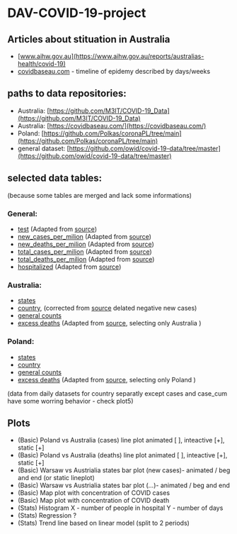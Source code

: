 # DAV-COVID-19-project

## Articles about stituation in Australia
* [www.aihw.gov.au](https://www.aihw.gov.au/reports/australias-health/covid-19)
* [covidbaseau.com](https://covidbaseau.com/timeline/) - timeline of epidemy described by days/weeks

## paths to data repositories:
* Australia: [https://github.com/M3IT/COVID-19_Data](https://github.com/M3IT/COVID-19_Data)
* Australia: [https://covidbaseau.com/](https://covidbaseau.com/)
* Poland: [https://github.com/Polkas/coronaPL/tree/main](https://github.com/Polkas/coronaPL/tree/main)
* general dataset: [https://github.com/owid/covid-19-data/tree/master](https://github.com/owid/covid-19-data/tree/master)
## selected data tables:
(because some tables are merged and lack some informations)

### General:
* [test](https://github.com/D4S1/DAV-COVID-19-project/blob/main/data/COVID_test.csv) \(Adapted from [source](https://github.com/owid/covid-19-data/blob/master/public/data/testing/covid-testing-all-observations.csv)\)
* [new_cases_per_milion](https://github.com/D4S1/DAV-COVID-19-project/blob/main/data/COVID_new_cases_per_milion.csv) \(Adapted from [source](https://github.com/owid/covid-19-data/blob/master/public/data/cases_deaths/new_cases_per_million.csv)\)
* [new_deaths_per_milion](https://github.com/D4S1/DAV-COVID-19-project/blob/main/data/COVID_new_deaths_per_milion.csv) \(Adapted from [source](https://github.com/owid/covid-19-data/blob/master/public/data/cases_deaths/new_deaths_per_million.csv)\)
* [total_cases_per_milion](https://github.com/D4S1/DAV-COVID-19-project/blob/main/data/COVID_total_cases_per_milion.csv) \(Adapted from [source](https://github.com/owid/covid-19-data/blob/master/public/data/cases_deaths/total_cases_per_million.csv)\)
* [total_deaths_per_milion](https://github.com/D4S1/DAV-COVID-19-project/blob/main/data/COVID_total_deaths_per_milion.csv) \(Adapted from [source](https://github.com/owid/covid-19-data/blob/master/public/data/cases_deaths/total_deaths_per_million.csv)\)
* [hospitalized](https://github.com/D4S1/DAV-COVID-19-project/blob/main/data/COVID_hospital.csv) \(Adapted from [source](https://github.com/owid/covid-19-data/blob/master/public/data/hospitalizations/covid-hospitalizations.csv)\)


### Australia:
* [states](https://github.com/M3IT/COVID-19_Data/blob/master/Data/COVID_AU_state.csv)
* [country](https://github.com/D4S1/DAV-COVID-19-project/blob/main/data/COVID_AU_national.csv), \(corrected from [source](https://github.com/M3IT/COVID-19_Data/blob/master/Data/COVID_AU_national.csv) delated negative new cases\)
* [general counts](https://github.com/owid/covid-19-data/blob/master/public/data/cases_deaths/full_data.csv)
* [excess deaths](https://github.com/D4S1/DAV-COVID-19-project/blob/main/data/COVID_AU_excess.csv) \(Adapted from [source](https://github.com/owid/covid-19-data/blob/master/public/data/excess_mortality/excess_mortality.csv), selecting only Australia \)
### Poland:
* [states](https://github.com/Polkas/coronaPL/blob/main/gov/data/pow_df_full.csv.gz)
* [country](https://github.com/Polkas/coronaPL/blob/main/gov/data/pow_df_full.csv.gz)
* [general counts](https://github.com/owid/covid-19-data/blob/master/public/data/cases_deaths/full_data.csv)
* [excess deaths](https://github.com/D4S1/DAV-COVID-19-project/blob/main/data/COVID_PL_excess.csv) \(Adapted from [source](https://github.com/owid/covid-19-data/blob/master/public/data/excess_mortality/excess_mortality.csv), selecting only Poland \)

(data from daily datasets for country separatly except cases and case_cum have some worring behavior - check plot5)

## Plots

- (Basic) Poland vs Australia (cases) line  plot animated \[ \], inteactive \[+\], static \[+\]
- (Basic) Poland vs Australia (deaths) line  plot animated \[ \], inteactive \[+\], static \[+\]
- (Basic) Warsaw vs Austrialia states bar plot (new cases)- animated / beg and end (or static lineplot)
- (Basic) Warsaw vs Austrialia states bar plot (...)- animated / beg and end 
- (Basic) Map plot with concentration of COVID cases
- (Basic) Map plot with concentration of COVID death
- (Stats) Histogram X  - number of people in hospital Y -  number of days
- (Stats) Regression ? 
- (Stats) Trend line based on linear model (split to 2 periods)
